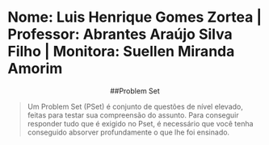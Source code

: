 # Nome: Luis Henrique Gomes Zortea | Professor: Abrantes Araújo Silva Filho | Monitora: Suellen Miranda Amorim

<div align="center">
  ##Problem Set
</div>

> Um Problem Set (PSet) é conjunto de questões de nível elevado, feitas para testar sua compreensão do assunto. Para conseguir responder tudo que é exigido no Pset, é necessário que você tenha conseguido absorver profundamente o que lhe foi ensinado.
